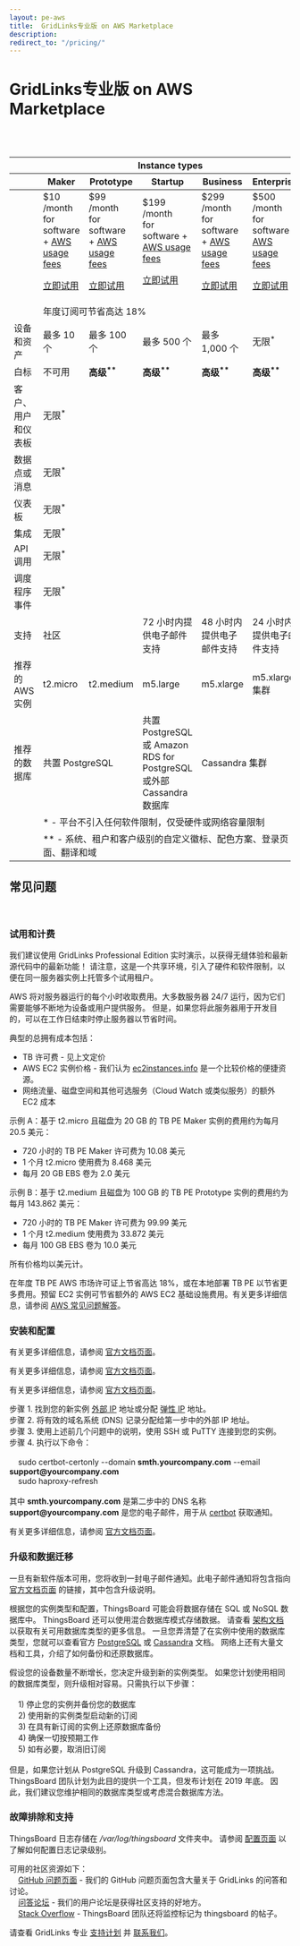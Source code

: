 ```yaml
---
layout: pe-aws
title:  GridLinks专业版 on AWS Marketplace
description: 
redirect_to: "/pricing/"
---
```


#  GridLinks专业版 on AWS Marketplace

<br>
<br>
<div id="pe-aws-pricing">
    <table>
        <thead>
            <tr>
                <th></th>
                <th colspan="5"><div class="instance-type-header">Instance types</div></th>
            </tr>
            <tr>
                <th></th>
                <th class="bottom-shadow"><div class="instance-type-header">Maker</div></th>
                <th class="bottom-shadow"><div class="instance-type-header">Prototype</div></th>
                <th class="bottom-shadow"><div class="instance-type-header">Startup</div></th>
                <th class="bottom-shadow"><div class="instance-type-header">Business</div></th>
                <th class="bottom-shadow"><div class="instance-type-header">Enterprise</div></th>
            </tr>
        </thead>
        <tbody>
            <tr class="price">
                <td></td>
                <td>
                    <div class="price-cell">
                        <div class="price">$10</div>
                        <div>/month</div>
                        <div class="price-desc">for software + <a href="javascript:void(0);" onClick="openAwsFaqNode('what-is-the-total-cost-of-ownership-tco-for-my-tb-pe-instance')">AWS usage fees</a></div>
                        <p><a href="/products/thingsboard-pe/install/aws/?instance=maker" class="button">立即试用</a></p>
                    </div>
                </td>
                <td>
                    <div class="price-cell">
                        <div class="price">$99</div>
                        <div>/month</div>
                        <div class="price-desc">for software + <a href="javascript:void(0);" onClick="openAwsFaqNode('what-is-the-total-cost-of-ownership-tco-for-my-tb-pe-instance')">AWS usage fees</a></div>
                        <p><a href="/products/thingsboard-pe/install/aws/?instance=prototype" class="button">立即试用</a></p>
                    </div>
                </td>
                <td>
                    <div class="price-cell">
                        <div class="price">$199</div>
                        <div>/month</div>
                        <div class="price-desc">for software + <a href="javascript:void(0);" onClick="openAwsFaqNode('what-is-the-total-cost-of-ownership-tco-for-my-tb-pe-instance')">AWS usage fees</a></div>
                        <p><a href="/products/thingsboard-pe/install/aws/?instance=startup" class="button">立即试用</a></p>
                    </div>
                </td>
                <td>
                    <div class="price-cell">
                        <div class="price">$299</div>
                        <div>/month</div>
                        <div class="price-desc">for software + <a href="javascript:void(0);" onClick="openAwsFaqNode('what-is-the-total-cost-of-ownership-tco-for-my-tb-pe-instance')">AWS usage fees</a></div>
                        <p><a href="/products/thingsboard-pe/install/aws/?instance=business" class="button">立即试用</a></p>           
                    </div>
                </td>
                <td>
                    <div class="price-cell">
                        <div class="price">$500</div>
                        <div>/month</div>
                        <div class="price-desc">for software + <a href="javascript:void(0);" onClick="openAwsFaqNode('what-is-the-total-cost-of-ownership-tco-for-my-tb-pe-instance')">AWS usage fees</a></div>
                        <p><a href="/products/thingsboard-pe/install/aws/?instance=enterprise" class="button">立即试用</a></p>
                    </div>
                </td>
            </tr>
            <tr class="yearly-sub">
                <td></td>
                <td colspan="5"><div class="yearly-sub-cell">年度订阅可节省高达 18%</div></td>
            </tr>
            <tr>
                <td>设备和资产</td>
                <td>最多 10 个</td>
                <td>最多 100 个</td>
                <td>最多 500 个</td>
                <td>最多 1,000 个</td>
                <td>无限<sup>*</sup></td>
            </tr>
            <tr>
                <td>白标</td>
                <td>不可用</td>
                <td><b>高级<sup>**</sup></b></td>
                <td><b>高级<sup>**</sup></b></td>
                <td><b>高级<sup>**</sup></b></td>
                <td><b>高级<sup>**</sup></b></td>
            </tr>            
            <tr>
                <td>客户、用户和仪表板</td>
                <td colspan="5">无限<sup>*</sup></td>
            </tr>
            <tr>
                <td>数据点或消息</td>
                <td colspan="5">无限<sup>*</sup></td>
            </tr>
            <tr>
                <td>仪表板</td>
                <td colspan="5">无限<sup>*</sup></td>            
            </tr>
            <tr>
                <td>集成</td>
                <td colspan="5">无限<sup>*</sup></td>
            </tr>
            <tr>
                <td>API 调用</td>
                <td colspan="5">无限<sup>*</sup></td>
            </tr>
            <tr>
                <td>调度程序事件</td>
                <td colspan="5">无限<sup>*</sup></td>
            </tr>
            <tr>
                <td>支持</td>
                <td colspan="2">社区</td>
                <td>72 小时内提供电子邮件支持</td>
                <td>48 小时内提供电子邮件支持</td>
                <td>24 小时内提供电子邮件支持</td>
            </tr>
            <tr>
                <td>推荐的 AWS 实例</td>
                <td>t2.micro</td>
                <td>t2.medium</td>
                <td>m5.large</td>
                <td>m5.xlarge</td>
                <td>m5.xlarge 集群</td>
            </tr>
            <tr>
                <td>推荐的数据库</td>
                <td colspan="2">共置 PostgreSQL</td>
                <td>共置 PostgreSQL 或 Amazon RDS for PostgreSQL 或外部 Cassandra 数据库</td>
                <td colspan="2">Cassandra 集群</td>
            </tr>
            <tr>
                <td></td>
                <td class="note" colspan="5">* - 平台不引入任何软件限制，仅受硬件或网络容量限制</td>
            </tr>
            <tr>
                <td></td>
                <td class="note" colspan="5">** - 系统、租户和客户级别的自定义徽标、配色方案、登录页面、翻译和域</td>
            </tr>
        </tbody>
    </table>
    <div class="bottom-background"></div>
</div>

## 常见问题

<br>

<div class="pi-accordion">
    <h3 id="trial--billing">试用和计费</h3>    
    <div class="item" data-tag="h4" data-item-id="what-does-free-trial-mean" data-title="如何启用免费试用？">
        <div class="container">
            <p>
                我们建议使用 GridLinks Professional Edition 实时演示，以获得无缝体验和最新源代码中的最新功能！
                请注意，这是一个共享环境，引入了硬件和软件限制，以便在同一服务器实例上托管多个试用租户。  
            </p>    
        </div>    
    </div>
    <div class="item" data-tag="h4" data-item-id="what-does-hourly-charges-mean" data-title="“按小时计费”是什么意思？">
        <div class="container">
            <p>
                AWS 将对服务器运行的每个小时收取费用。大多数服务器 24/7 运行，因为它们需要能够不断地为设备或用户提供服务。
                但是，如果您将此服务器用于开发目的，可以在工作日结束时停止服务器以节省时间。
            </p>    
        </div>    
    </div>
    <div class="item" data-tag="h4" data-item-id="what-is-the-total-cost-of-ownership-tco-for-my-tb-pe-instance" data-title="我的 TB PE 实例的总拥有成本 (TCO) 是多少？">
        <div class="container">
            <p>典型的总拥有成本包括：</p>
            <ul>
                <li>TB 许可费 - 见上文定价</li>
                <li>AWS EC2 实例价格 - 我们认为 <a href="https://www.ec2instances.info/">ec2instances.info</a> 是一个比较价格的便捷资源。</li>
                <li>网络流量、磁盘空间和其他可选服务（Cloud Watch 或类似服务）的额外 EC2 成本</li>
            </ul>            
            <p>示例 A：基于 t2.micro 且磁盘为 20 GB 的 TB PE Maker 实例的费用约为每月 20.5 美元：</p>            
            <ul>
                <li>720 小时的 TB PE Maker 许可费为 10.08 美元</li>
                <li>1 个月 t2.micro 使用费为 8.468 美元</li>
                <li>每月 20 GB EBS 卷为 2.0 美元</li>
            </ul>             
            <p>示例 B：基于 t2.medium 且磁盘为 100 GB 的 TB PE Prototype 实例的费用约为每月 143.862 美元：</p>            
            <ul>
                <li>720 小时的 TB PE Maker 许可费为 99.99 美元</li>
                <li>1 个月 t2.medium 使用费为 33.872 美元</li>
                <li>每月 100 GB EBS 卷为 10.0 美元</li>
            </ul>
            <p>所有价格均以美元计。</p>
        </div>    
    </div>
    <div class="item" data-tag="h4" data-item-id="what-saving-options-are-available" data-title="有哪些节省选项？">
        <div class="container">
            <p>
                在年度 TB PE AWS 市场许可证上节省高达 18%，或在本地部署 TB PE 以节省更多费用。预留 EC2 实例可节省额外的 AWS EC2 基础设施费用。有关更多详细信息，请参阅 <a href="https://aws.amazon.com/marketplace/help/buyer-annual-subscription">AWS 常见问题解答</a>。
            </p>    
        </div>    
    </div>
    <h3 id="installation--configuration">安装和配置</h3>
    <div class="item" data-tag="h4" data-item-id="how-do-i-install-tb-pe-on-aws" data-title="如何在 AWS 市场上安装 TB PE？">
        <div class="container">
            <p>
                有关更多详细信息，请参阅 <a href="/docs/user-guide/install/pe/aws-marketplace/">官方文档页面</a>。
            </p>    
        </div>    
    </div>
    <div class="item" data-tag="h4" data-item-id="how-do-i-ssh-tb-pe-on-aws" data-title="如何使用 SSH 连接到我的新 TB PE 实例？">
        <div class="container">
            <p>
                有关更多详细信息，请参阅 <a href="https://docs.aws.amazon.com/AWSEC2/latest/UserGuide/AccessingInstancesLinux.html">官方文档页面</a>。
            </p>    
        </div>    
    </div>
    <div class="item" data-tag="h4" data-item-id="how-do-i-putty-tb-pe-on-aws" data-title="如何使用 PuTTY 连接到我的新 TB PE 实例？">
        <div class="container">
            <p>
                有关更多详细信息，请参阅 <a href="https://docs.aws.amazon.com/AWSEC2/latest/UserGuide/putty.html">官方文档页面</a>。
            </p>    
        </div>    
    </div>            
    <div class="item" data-tag="h4" data-item-id="how-do-i-https-tb-pe-on-aws" data-title="如何启用 HTTPS？">
        <div class="container">
            <p>
                步骤 1. 找到您的新实例 <a href="https://docs.aws.amazon.com/AWSEC2/latest/UserGuide/using-instance-addressing.html#concepts-public-addresses">外部 IP</a> 地址或分配 <a href="https://docs.aws.amazon.com/AWSEC2/latest/UserGuide/elastic-ip-addresses-eip.html">弹性 IP</a> 地址。<br>
                步骤 2. 将有效的域名系统 (DNS) 记录分配给第一步中的外部 IP 地址。<br>
                步骤 3. 使用上述前几个问题中的说明，使用 SSH 或 PuTTY 连接到您的实例。<br>
                步骤 4. 执行以下命令：<br><br>
                &nbsp;&nbsp;&nbsp;&nbsp;sudo certbot-certonly --domain <b>smth.yourcompany.com</b> --email <b>support@yourcompany.com</b><br>
                &nbsp;&nbsp;&nbsp;&nbsp;sudo haproxy-refresh<br><br>
                其中 <b>smth.yourcompany.com</b> 是第二步中的 DNS 名称<br>
                <b>support@yourcompany.com</b> 是您的电子邮件，用于从 <a href="https://certbot.eff.org/">certbot</a> 获取通知。   
            </p>    
        </div>    
    </div>
    <div class="item" data-tag="h4" data-item-id="how-do-i-configure-tb-pe-on-aws" data-title="如何配置我的 TB PE 实例？">
        <div class="container">
            <p>
                有关更多详细信息，请参阅 <a href="/docs/user-guide/install/config/">官方文档页面</a>。
            </p>    
        </div>    
    </div>    
    <h3 id="upgrades--data migration">升级和数据迁移</h3>
    <div class="item" data-tag="h4" data-item-id="how-do-i-upgrade-tb" data-title="如何为我的 TB PE 实例获取软件更新？">
        <div class="container">
            <p>
                一旦有新软件版本可用，您将收到一封电子邮件通知。此电子邮件通知将包含指向 <a href="/docs/user-guide/install/aws-marketplace-pe-upgrade/">官方文档页面</a> 的链接，其中包含升级说明。
            </p>    
        </div>    
    </div>
    <div class="item" data-tag="h4" data-item-id="how-do-i-backup-db" data-title="如何备份我的数据库？">
        <div class="container">
            <p>
                根据您的实例类型和配置，ThingsBoard 可能会将数据存储在 SQL 或 NoSQL 数据库中。
                ThingsBoard 还可以使用混合数据库模式存储数据。
                请查看 <a href="/docs/reference/#sql-vs-nosql-vs-hybrid-database-approach">架构文档</a> 以获取有关可用数据库类型的更多信息。
                一旦您弄清楚了在实例中使用的数据库类型，您就可以查看官方 <a href="https://www.postgresql.org/docs/9.1/backup.html">PostgreSQL</a> 或 <a href="https://docs.datastax.com/en/cassandra/3.0/cassandra/operations/opsBackupRestore.html">Cassandra</a> 文档。
                网络上还有大量文档和工具，介绍了如何备份和还原数据库。  
            </p>    
        </div>    
    </div>
    <div class="item" data-tag="h4" data-item-id="how-do-i-upgrade-instance-type" data-title="如何升级我的实例类型？">
        <div class="container">
            <p>
                假设您的设备数量不断增长，您决定升级到新的实例类型。
                如果您计划使用相同的数据库类型，则升级相对容易。只需执行以下步骤：<br><br>
                &nbsp;&nbsp;&nbsp;&nbsp;1) 停止您的实例并备份您的数据库<br>
                &nbsp;&nbsp;&nbsp;&nbsp;2) 使用新的实例类型启动新的订阅<br>
                &nbsp;&nbsp;&nbsp;&nbsp;3) 在具有新订阅的实例上还原数据库备份<br>
                &nbsp;&nbsp;&nbsp;&nbsp;4) 确保一切按预期工作<br>
                &nbsp;&nbsp;&nbsp;&nbsp;5) 如有必要，取消旧订阅<br><br>
                但是，如果您计划从 PostgreSQL 升级到 Cassandra，这可能成为一项挑战。
                ThingsBoard 团队计划为此目的提供一个工具，但发布计划在 2019 年底。
                因此，我们建议您维护相同的数据库类型或考虑混合数据库方法。  
            </p>    
        </div>    
    </div>                    
    <h3 id="troubleshooting--support">故障排除和支持</h3>
    <div class="item" data-tag="h4" data-item-id="how-do-i-find-logs-tb" data-title="我的 ThingsBoard 实例日志在哪里？">
        <div class="container">
            <p>
                ThingsBoard 日志存储在 <i>/var/log/thingsboard</i> 文件夹中。
                请参阅 <a href="/docs/user-guide/install/config/#logging">配置页面</a> 以了解如何配置日志记录级别。
            </p>    
        </div>    
    </div>
    <div class="item" data-tag="h4" data-item-id="how-do-i-get-free-help-tb" data-title="如何从社区获得帮助？">
        <div class="container">
            <p>
                可用的社区资源如下：<br>
                &nbsp;&nbsp;&nbsp;&nbsp;<a href="https://github.com/thingsboard/thingsboard/issues">GitHub 问题页面</a> - 我们的 GitHub 问题页面包含大量关于 GridLinks 的问答和讨论。<br>
                &nbsp;&nbsp;&nbsp;&nbsp;<a href="https://groups.google.com/forum/#!forum/thingsboard">问答论坛</a> - 我们的用户论坛是获得社区支持的好地方。<br>
                &nbsp;&nbsp;&nbsp;&nbsp;<a href="https://stackoverflow.com/questions/tagged/thingsboard">Stack Overflow</a> - ThingsBoard 团队还将监控标记为 thingsboard 的帖子。 
            </p>    
        </div>    
    </div>
    <div class="item" data-tag="h4" data-item-id="how-do-i-get-free-help-tb" data-title="如何获得专业支持？">
        <div class="container">
            <p>
                请查看 GridLinks 专业 <a href="/docs/services/support/">支持计划</a> 并 <a href="/docs/contact-us/">联系我们</a>。
            </p>    
        </div>    
    </div>                            
</div>
